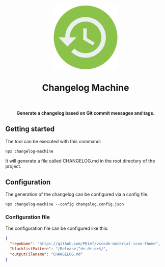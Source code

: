 <h1 align="center">
  <br>
    <img src="./logo.png" alt="logo" width="200">
  <br><br>
  Changelog Machine
  <br>
  <br>
</h1>

<h4 align="center">Generate a changelog based on Git commit messages and tags.</h4>

## Getting started

The tool can be executed with this command:

```
npx changelog-machine
```

It will generate a file called CHANGELOG.md in the root directory of the project.

## Configuration

The generation of the changelog can be configured via a config file.

```
npx changelog-machine --config changelog.config.json
```

### Configuration file

The configuration file can be configured like this:

```json
{
  "repoName": "https://github.com/PKief/vscode-material-icon-theme",
  "blacklistPattern": "/Release|^d+.d+.d+$/",
  "outputFilename": "CHANGELOG.md"
}
```
